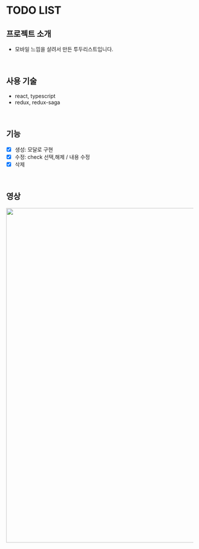 # TODO LIST

## 프로젝트 소개

- 모바일 느낌을 살려서 만든 투두리스트입니다.

<br>

## 사용 기술

- react, typescript
- redux, redux-saga

<br>

## 기능

- [x] 생성: 모달로 구현
- [x] 수정: check 선택,해제 / 내용 수정
- [x] 삭제

<br>

## 영상

<img src="https://drive.google.com/uc?export=view&id=1KjjvkmkCAz5mmwSnuzNzrhUd2UWsvtuN" width="900">

<br>

